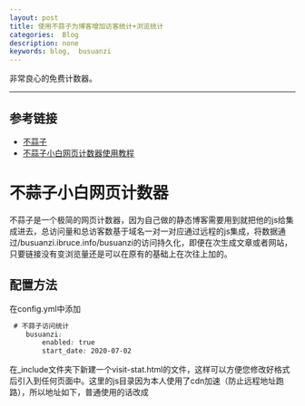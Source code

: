 ```yaml
---
layout: post
title: 使用不蒜子为博客增加访客统计+浏览统计
categories:  Blog
description: none
keywords: blog,  busuanzi
---
```


非常良心的免费计数器。

------

## 参考链接

- [不蒜子](https://busuanzi.ibruce.info/)
- [不蒜子小白网页计数器使用教程](https://www.dazhuanlan.com/2019/10/27/5db56e10202f4/)

# 不蒜子小白网页计数器

不蒜子是一个极简的网页计数器，因为自己做的静态博客需要用到就把他的js给集成进去，总访问量和总访客数基于域名一对一对应通过远程的js集成，将数据通过/busuanzi.ibruce.info/busuanzi的访问持久化，即便在次生成文章或者网站，只要链接没有变浏览量还是可以在原有的基础上在次往上加的。

## 配置方法

在config.yml中添加
```css
 # 不蒜子访问统计
    busuanzi:
        enabled: true
        start_date: 2020-07-02

```



在_include文件夹下新建一个visit-stat.html的文件，这样可以方便您修改好格式后引入到任何页面中。这里的js目录因为本人使用了cdn加速（防止远程地址跑路），所以地址如下，普通使用的话改成<script async src="//busuanzi.ibruce.info/busuanzi/2.3/busuanzi.pure.mini.js">即可

```html
<!-- 不蒜子访问统计 -->
{% if site.busuanzi.enabled == true %}
<script async src="{{ site.cdnurl }}/assets/vendor/busuanzi/2.3/busuanzi.pure.mini.js"></script>
<div class="mobile-hidden" style="margin-top:8px">
  <span id="busuanzi_container_site_pv" style="display:none">
    本站访问量<span id="busuanzi_value_site_pv"></span>次
  </span>
  <span id="busuanzi_container_site_uv" style="display:none">
    / 本站访客数<span id="busuanzi_value_site_uv"></span>人
  </span>
  <span id="busuanzi_container_page_pv" style="display:none">
    / 本页访问量<span id="busuanzi_value_page_pv"></span>次
    {% if site.busuanzi.start_date %}
    / 统计始于{{ site.busuanzi.start_date }}
    {% endif %}
  </span>
</div>
{% endif %}
```

把这个html在任何其他html页面引用的格式为

```html
{% include visit-stat.html %}
```

## 效果

![](https://keenster-1300019754.cos.ap-shanghai-fsi.myqcloud.com/20200702120849.png)